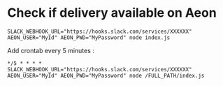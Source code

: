 # Check if delivery available on Aeon

```shell
SLACK_WEBHOOK_URL="https://hooks.slack.com/services/XXXXXX" AEON_USER="MyId" AEON_PWD="MyPassword" node index.js
```

Add crontab every 5 minutes :
```shell
*/5 * * * *  SLACK_WEBHOOK_URL="https://hooks.slack.com/services/XXXXXX" AEON_USER="MyId" AEON_PWD="MyPassword" node /FULL_PATH/index.js
```
